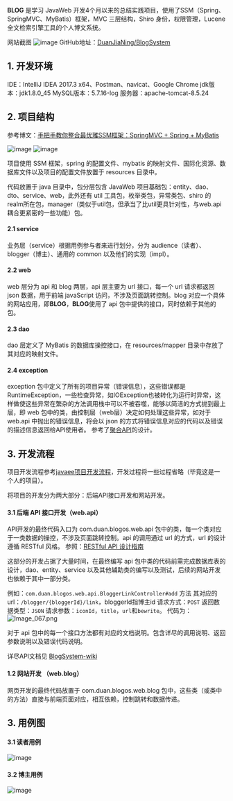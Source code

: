 
**BLOG** 是学习 JavaWeb 开发4个月以来的总结实践项目，使用了SSM（Spring、SpringMVC、MyBatis）框架，MVC 三层结构，Shiro 身份，权限管理，Lucene 全文检索引擎工具的个人博文系统。

网站截图
![image](http://upload-images.jianshu.io/upload_images/7460499-c6de9ba49b785504..png?imageMogr2/auto-orient/strip%7CimageView2/2/w/1240)
GitHub地址：[DuanJiaNing/BlogSystem](https://github.com/DuanJiaNing/BlogSystem)

## 1. 开发环境
IDE：IntelliJ IDEA 2017.3 x64、Postman、navicat、Google Chrome
jdk版本：jdk1.8.0_45
MySQL版本：5.7.16-log
服务器：apache-tomcat-8.5.24

## 2. 项目结构
参考博文：[手把手教你整合最优雅SSM框架：SpringMVC + Spring + MyBatis](https://www.2cto.com/kf/201606/518341.html)

![image](http://upload-images.jianshu.io/upload_images/7460499-83d3c9df016a08c1..png?imageMogr2/auto-orient/strip%7CimageView2/2/w/1240)
![image](http://upload-images.jianshu.io/upload_images/7460499-cf59398ba16f3393..png?imageMogr2/auto-orient/strip%7CimageView2/2/w/1240)

项目使用 SSM 框架，spring 的配置文件、mybatis 的映射文件、国际化资源、数据库文件以及项目的配置文件放置于 resources 目录中。

代码放置于 java 目录中，包分层包含 JavaWeb 项目基础包：entity、dao、dto、service、web，此外还有 util 工具包，枚举类包，异常类包、shiro 的 realm所在包，manager（类似于util包，但承当了比util更具针对性，与web.api耦合更紧密的一些功能）包。

#### 2.1 service 
业务层（service）根据用例参与者来进行划分，分为 audience（读者）、blogger（博主）、通用的 common 以及他们的实现（impl）。

#### 2.2 web
web 层分为 api 和 blog 两层，api 层主要为 url 接口，每一个 url 请求都返回 json 数据，用于前端 javaScript 访问，不涉及页面跳转控制。blog 对应一个具体的网站应用，即**BLOG**，**BLOG**使用了 api 包中提供的接口，同时依赖于其他的包。

#### 2.3 dao
dao 层定义了 MyBatis 的数据库操控接口，在 resources/mapper 目录中存放了其对应的映射文件。

#### 2.4 exception
exception 包中定义了所有的项目异常（错误信息），这些错误都是 RuntimeException，一些检查异常，如IOException也被转化为运行时异常，这样做使这些异常在繁杂的方法调用栈中可以不被吞噬，能够以简洁的方式抛到最上层，即 web 包中的类，由控制层（web层）决定如何处理这些异常，如对于 web.api 中抛出的错误信息，将会以 json 的方式将错误信息对应的代码以及错误的描述信息返回给API使用者。
参考了[聚合API](https://www.juhe.cn/docs/api/id/213)的设计。

## 3. 开发流程
项目开发流程参考[javaee项目开发流程](https://zhidao.baidu.com/question/433244940.html)，开发过程将一些过程省略（毕竟这是一个人的项目）。

将项目的开发分为两大部分：后端API接口开发和网站开发。

#### 3.1 后端 API 接口开发（web.api）
API开发的最终代码入口为 com.duan.blogos.web.api 包中的类，每一个类对应于一类数据的操控，不涉及页面跳转控制。api 的调用通过 url 的方式，url 的设计遵循 RESTful 风格。
参照：[RESTful API 设计指南](http://www.ruanyifeng.com/blog/2014/05/restful_api.html)

这部分的开发占据了大量时间，在最终编写 api 包中类的代码前需完成数据库表的设计，dao、entity、service 以及其他辅助类的编写以及测试，后续的网站开发也依赖于其中一部分类。

例如：`com.duan.blogos.web.api.BloggerLinkController#add` 方法
其对应的url：`/blogger/{bloggerId}/link`，bloggerId指博主id
请求方式：`POST`
返回数据类型：`JSON`
请求参数：`iconId`，`title`，`url`和`bewrite`。
代码为：
![Image_067.png](http://upload-images.jianshu.io/upload_images/7460499-69c3951b5928c8bd.png?imageMogr2/auto-orient/strip%7CimageView2/2/w/1240)


对于 api 包中的每一个接口方法都有对应的文档说明。包含详尽的调用说明、返回参数说明以及错误代码说明。

详尽API文档见 [BlogSystem-wiki](https://github.com/DuanJiaNing/BlogSystem/wiki)

#### 1.2 网站开发 （web.blog）
网页开发的最终代码放置于 com.duan.blogos.web.blog 包中，这些类（或类中的方法）直接与前端页面对应，相互依赖，控制跳转和数据传递。

## 3. 用例图
#### 3.1 读者用例
![image](http://upload-images.jianshu.io/upload_images/7460499-0524c841160a60a3..jpg?imageMogr2/auto-orient/strip%7CimageView2/2/w/1240)

#### 3.2 博主用例
![image](http://upload-images.jianshu.io/upload_images/7460499-24ac296573fa5c6b..jpg?imageMogr2/auto-orient/strip%7CimageView2/2/w/1240)
